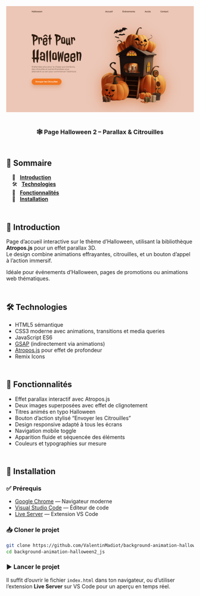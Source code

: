 <div align="center">  
  <a href="https://background-animation-halloween2.netlify.app/" target="_blank">  
    <img src=".docs/preview.png" alt="Aperçu de la page Halloween 2 animée">  
  </a>  
  </br></br>  
  <h3 align="center">🕸️ Page Halloween 2 – Parallax & Citrouilles</h3>  
</div>

## <br /> 📌 Sommaire

&nbsp;&nbsp;&nbsp; 🎨 &nbsp; [**Introduction**](#introduction)<br />
&nbsp;&nbsp;&nbsp; 🛠️ &nbsp; [**Technologies**](#technologies)<br />
&nbsp;&nbsp;&nbsp; 🎯 &nbsp; [**Fonctionnalités**](#fonctionnalités)<br />
&nbsp;&nbsp;&nbsp; 🚀 &nbsp; [**Installation**](#installation)<br />

## <br /> <a name="introduction">🎨 Introduction</a>

Page d’accueil interactive sur le thème d’Halloween, utilisant la bibliothèque **Atropos.js** pour un effet parallax 3D.  
Le design combine animations effrayantes, citrouilles, et un bouton d’appel à l’action immersif.

Idéale pour événements d’Halloween, pages de promotions ou animations web thématiques.

## <br /> <a name="technologies">🛠️ Technologies</a>

- HTML5 sémantique
- CSS3 moderne avec animations, transitions et media queries
- JavaScript ES6
- [GSAP](https://greensock.com/gsap/) (indirectement via animations)
- [Atropos.js](https://atroposjs.com/) pour effet de profondeur
- Remix Icons

## <br /> <a name="fonctionnalités">🎯 Fonctionnalités</a>

- Effet parallax interactif avec Atropos.js
- Deux images superposées avec effet de clignotement
- Titres animés en typo Halloween
- Bouton d’action stylisé “Envoyer les Citrouilles”
- Design responsive adapté à tous les écrans
- Navigation mobile toggle
- Apparition fluide et séquencée des éléments
- Couleurs et typographies sur mesure

## <br /> <a name="installation">🚀 Installation</a>

### ✅ Prérequis

- [Google Chrome](https://www.google.com/) — Navigateur moderne
- [Visual Studio Code](https://code.visualstudio.com/) — Éditeur de code
- [Live Server](https://marketplace.visualstudio.com/items?itemName=ritwickdey.LiveServer) — Extension VS Code

### 📥 Cloner le projet

```bash
git clone https://github.com/ValentinMadiot/background-animation-halloween2_js
cd background-animation-halloween2_js
```

### ▶️ Lancer le projet

Il suffit d’ouvrir le fichier `index.html` dans ton navigateur, ou d’utiliser l’extension **Live Server** sur VS Code pour un aperçu en temps réel.
